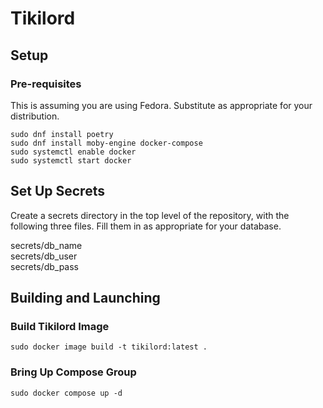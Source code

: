 # Tikilord

## Setup

### Pre-requisites
This is assuming you are using Fedora. Substitute as appropriate for your distribution.   
```
sudo dnf install poetry  
sudo dnf install moby-engine docker-compose  
sudo systemctl enable docker  
sudo systemctl start docker
```
## Set Up Secrets
Create a secrets directory in the top level of the repository, with the following three files. Fill them in as appropriate for your database.

secrets/db_name  
secrets/db_user  
secrets/db_pass  

## Building and Launching

### Build Tikilord Image

`sudo docker image build -t tikilord:latest .`

### Bring Up Compose Group

`sudo docker compose up -d`
